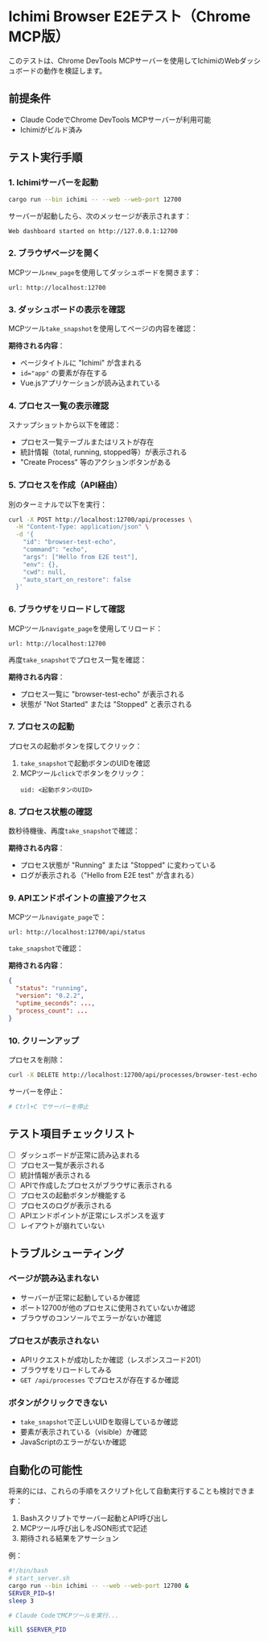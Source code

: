 # Ichimi Browser E2Eテスト（Chrome MCP版）

このテストは、Chrome DevTools MCPサーバーを使用してIchimiのWebダッシュボードの動作を検証します。

## 前提条件

- Claude CodeでChrome DevTools MCPサーバーが利用可能
- Ichimiがビルド済み

## テスト実行手順

### 1. Ichimiサーバーを起動

```bash
cargo run --bin ichimi -- --web --web-port 12700
```

サーバーが起動したら、次のメッセージが表示されます：
```
Web dashboard started on http://127.0.0.1:12700
```

### 2. ブラウザページを開く

MCPツール`new_page`を使用してダッシュボードを開きます：

```
url: http://localhost:12700
```

### 3. ダッシュボードの表示を確認

MCPツール`take_snapshot`を使用してページの内容を確認：

**期待される内容**：
- ページタイトルに "Ichimi" が含まれる
- `id="app"` の要素が存在する
- Vue.jsアプリケーションが読み込まれている

### 4. プロセス一覧の表示確認

スナップショットから以下を確認：
- プロセス一覧テーブルまたはリストが存在
- 統計情報（total, running, stopped等）が表示される
- "Create Process" 等のアクションボタンがある

### 5. プロセスを作成（API経由）

別のターミナルで以下を実行：

```bash
curl -X POST http://localhost:12700/api/processes \
  -H "Content-Type: application/json" \
  -d '{
    "id": "browser-test-echo",
    "command": "echo",
    "args": ["Hello from E2E test"],
    "env": {},
    "cwd": null,
    "auto_start_on_restore": false
  }'
```

### 6. ブラウザをリロードして確認

MCPツール`navigate_page`を使用してリロード：

```
url: http://localhost:12700
```

再度`take_snapshot`でプロセス一覧を確認：

**期待される内容**：
- プロセス一覧に "browser-test-echo" が表示される
- 状態が "Not Started" または "Stopped" と表示される

### 7. プロセスの起動

プロセスの起動ボタンを探してクリック：

1. `take_snapshot`で起動ボタンのUIDを確認
2. MCPツール`click`でボタンをクリック：
   ```
   uid: <起動ボタンのUID>
   ```

### 8. プロセス状態の確認

数秒待機後、再度`take_snapshot`で確認：

**期待される内容**：
- プロセス状態が "Running" または "Stopped" に変わっている
- ログが表示される（"Hello from E2E test" が含まれる）

### 9. APIエンドポイントの直接アクセス

MCPツール`navigate_page`で：

```
url: http://localhost:12700/api/status
```

`take_snapshot`で確認：

**期待される内容**：
```json
{
  "status": "running",
  "version": "0.2.2",
  "uptime_seconds": ...,
  "process_count": ...
}
```

### 10. クリーンアップ

プロセスを削除：

```bash
curl -X DELETE http://localhost:12700/api/processes/browser-test-echo
```

サーバーを停止：
```bash
# Ctrl+C でサーバーを停止
```

## テスト項目チェックリスト

- [ ] ダッシュボードが正常に読み込まれる
- [ ] プロセス一覧が表示される
- [ ] 統計情報が表示される
- [ ] APIで作成したプロセスがブラウザに表示される
- [ ] プロセスの起動ボタンが機能する
- [ ] プロセスのログが表示される
- [ ] APIエンドポイントが正常にレスポンスを返す
- [ ] レイアウトが崩れていない

## トラブルシューティング

### ページが読み込まれない

- サーバーが正常に起動しているか確認
- ポート12700が他のプロセスに使用されていないか確認
- ブラウザのコンソールでエラーがないか確認

### プロセスが表示されない

- APIリクエストが成功したか確認（レスポンスコード201）
- ブラウザをリロードしてみる
- `GET /api/processes` でプロセスが存在するか確認

### ボタンがクリックできない

- `take_snapshot`で正しいUIDを取得しているか確認
- 要素が表示されている（visible）か確認
- JavaScriptのエラーがないか確認

## 自動化の可能性

将来的には、これらの手順をスクリプト化して自動実行することも検討できます：

1. Bashスクリプトでサーバー起動とAPI呼び出し
2. MCPツール呼び出しをJSON形式で記述
3. 期待される結果をアサーション

例：
```bash
#!/bin/bash
# start_server.sh
cargo run --bin ichimi -- --web --web-port 12700 &
SERVER_PID=$!
sleep 3

# Claude CodeでMCPツールを実行...

kill $SERVER_PID
```
